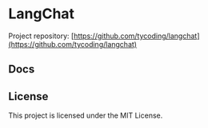 # LangChat 

Project repository: [https://github.com/tycoding/langchat](https://github.com/tycoding/langchat)

## Docs


## License

This project is licensed under the MIT License.

